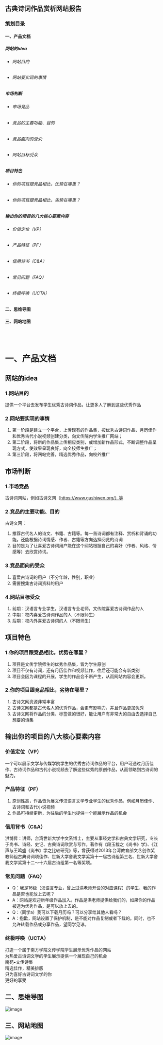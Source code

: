 ## 古典诗词作品赏析网站报告

### 策划目录

#### 一、产品文档
##### 网站的idea
- ###### 网站目的

- ###### 网站要实现的事情

##### 市场判断
- ###### 市场竞品

- ###### 竞品的主要功能、目的


- ###### 竞品面向的受众


- ###### 网站目标受众


##### 项目特色
- ###### 你的项目跟竞品相比，优势在哪里？


- ###### 你的项目跟竞品相比，劣势在哪里？



##### 输出你的项目的八大核心要素内容
- ###### 价值定位（VP）

- ###### 产品特征（PF）

- ###### 信用背书（C&A）

- ###### 常见问题（FAQ）

- ###### 终极呼唤（UCTA）


#### 二、思维导图

#### 三、网站地图
</br>
</br>



# 一、产品文档
## 网站的idea
### 1.网站目的
提供一个平台去发布学生优秀古诗词作品，让更多人了解到这些优秀作品
### 2.网站要实现的事情
1. 第一阶段是建立一个平台，上传现有的作品集，按优秀古诗词作品，月历佳作和优秀古代小说视频创建分类，向文传院内学生推广网站；
1. 第二阶段，将新的作品集上传相应类别，或增加新作品形式，不断调整作品呈现方式，使效果呈现良好，向全校师生推广；
1. 第三阶段，将网站完善，精选优秀作品，向校外推广
## 市场判断
### 1.市场竞品
古诗词网站，例如古诗文网（https://www.gushiwen.org/）等
### 2.竞品的主要功能、目的
古诗文网：
1. 推荐古代名人的诗文、书籍、古籍等。每一首诗词都有注释、赏析和背诵的功能。还能根据诗词情感、作者、古籍等方向选择阅览的诗词
1. 目的是为了让喜爱古诗词用户能在这个网站根据自己的喜好（作者、风格、情感等）去欣赏诗词。

### 3.竞品面向的受众
1. 喜爱古诗词的用户（不分年龄，性别，职业）
2. 需要搜集古诗词资料的用户
### 4.网站目标受众
1. 前期：汉语言专业学生，汉语言专业老师，文传院喜爱古诗词作品的人
1. 中期：校内喜爱古诗词作品的人（不限师生）
1. 后期：校内外喜爱古诗词的人（不限师生）

## 项目特色
### 1.你的项目跟竞品相比，优势在哪里？
1. 项目是文传学院师生的优秀作品集，皆为学生原创
1. 项目不仅有诗词，还有月历佳作和视频佳作，往后还可能会有新类别
1. 项目会因为课程的开展，学生的作品会不断产生，从而网站内容会更新。

### 2.你的项目跟竞品相比，劣势在哪里？
1. 古诗文网资源非常丰富
1. 古诗文网都是古代名人的优秀作品，会更有影响力，并且作品更加优秀
1. 古诗文网将作品的分类、标签做的很好，能让用户有非常大的自由去选择自己想要的诗集


## 输出你的项目的八大核心要素内容
### 价值定位（VP）
一个可以展示文学与传媒学院学生的优秀古诗词作品的平台，用户可通过月历佳作、古诗词作品和古代小说视频去了解这些优秀的原创作品，从而领略到古诗词的魅力。
### 产品特征（PF）
1. 原创性高，作品皆为展文传汉语言文学专业学生的优秀作品，例如月历佳作、古诗词和古代小说视频
1. 作品可持续更新，为往后的学生也提供一个能展示作品的机会

### 信用背书（C&A）
洪博昇：讲师，台湾世新大学中文系博士，主要从事经史学和古典文学研究，专长于尚书、诗经、史记、古典诗词欣赏与写作。著作有《段玉裁之《尚书》学》、《江声与王鸣盛《尚书》学之比较研究》等，曾获得过2013年台湾教育部文艺创作奖教师组古典诗词项佳作、世新大学舍我文学奖第十一届古诗组第三名、世新大学舍我文学奖第十二～十六届古诗组第一名等奖项。
### 常见问题（FAQ）
- Q：我是16级（汉语言专业，曾上过洪老师开设的对应课程）的学生，我的作品是否也能放上去呢？
- A：网站是欢迎新年级作品加入。作品是洪老师提供给我们的，如果你的作品被选为优秀作品，是可以放上去的。
- Q：（同学a）我可以下载月历吗？可以分享给其他人看吗？
- A：抱歉，网站设置了保护机制，是不能对作品复制或者下载的。同时，也不允许转载作品或分享作品，望同学见谅。

### 终极呼唤（UCTA）
打造一个属于南方学院文传学院学生展示优秀作品的网站</br>
为热爱古诗词文学的学生展示提供一个展现自己的机会</br>
南苑•文传诗集</br>
精选佳作，精美排版</br>
只为喜好古诗词文学的你</br>
更好的享受


## 二、思维导图
![image](https://camo.githubusercontent.com/7cb83205f690ea820039a20b1edf85f5918f6127/687474703a2f2f73796c76696174616e672e6d652f77702d636f6e74656e742f75706c6f6164732f323031382f30372fe58fa4e585b8e8af97e8af8de4bd9ce59381e8b58fe69e90e6809de7bbb4e5afbce59bbe2e706e67)
## 三、网站地图
![image](https://camo.githubusercontent.com/cdb824f860d12952bd7dc1a0669cf1f551a9067a/687474703a2f2f73796c76696174616e672e6d652f77702d636f6e74656e742f75706c6f6164732f323031382f30372fe58fa4e585b8e8af97e8af8de4bd9ce59381e8b58fe69e90e7bd91e7ab99e59cb0e59bbe2e706e67)